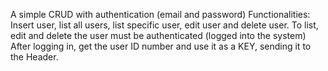 A simple CRUD with authentication (email and password)
Functionalities:
Insert user, list all users, list specific user, edit user and delete user.
To list, edit and delete the user must be authenticated (logged into the system)
After logging in, get the user ID number and use it as a KEY, sending it to the Header.
